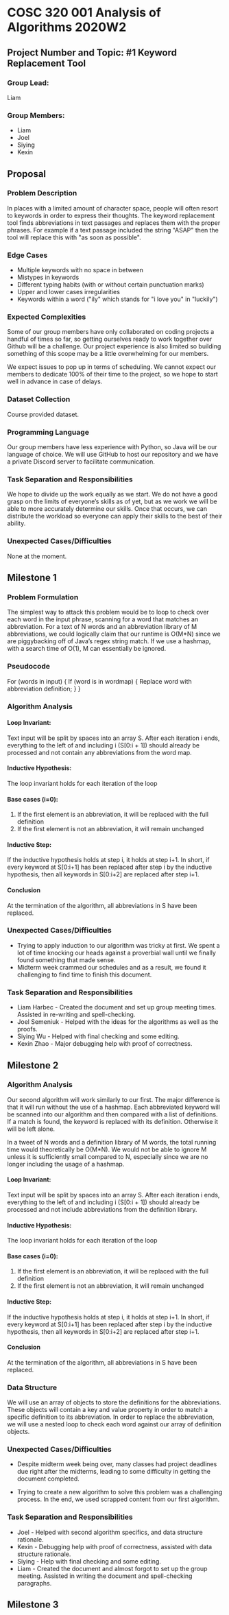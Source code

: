 # COSC 320 001 Analysis of Algorithms 2020W2

## Project Number and Topic: #1 Keyword Replacement Tool

### Group Lead:
Liam

### Group Members:
- Liam
- Joel
- Siying
- Kexin

## Proposal

### Problem Description
In places with a limited amount of character space, people will often resort to keywords in order to express their thoughts. 
The keyword replacement tool finds abbreviations in text passages and replaces them with the proper phrases. For example if a text passage included the string "ASAP" then the tool will replace this with "as soon as possible".

### Edge Cases
- Multiple keywords with no space in between
- Mistypes in keywords
- Different typing habits (with or without certain punctuation marks)
- Upper and lower cases irregularities
- Keywords within a word ("ily" which stands for "i love you" in "luckily")

### Expected Complexities
Some of our group members have only collaborated on coding projects a handful of times so far, so getting ourselves ready to work together over Github will be a challenge. Our project experience is also limited so building something of this scope may be a little overwhelming for our members.

We expect issues to pop up in terms of scheduling. We cannot expect our members to dedicate 100% of their time to the project, so we hope to start well in advance in case of delays.

### Dataset Collection
Course provided dataset.

### Programming Language
Our group members have less experience with Python, so Java will be our language of choice. We will use GitHub to host our repository and we have a private Discord server to facilitate communication.

### Task Separation and Responsibilities
We hope to divide up the work equally as we start. We do not have a good grasp on the limits of everyone’s skills as of yet, but as we work we will be able to more accurately determine our skills. Once that occurs, we can distribute the workload so everyone can apply their skills to the best of their ability. 

### Unexpected Cases/Difficulties
None at the moment.

## Milestone 1

### Problem Formulation
The simplest way to attack this problem would be to loop to check over each word in the input phrase, scanning for a word that matches an abbreviation. For a text of N words and an abbreviation library of M abbreviations, we could logically claim that our runtime is O(M\*N) since we are piggybacking off of Java’s regex string match. If we use a hashmap, with a search time of O(1), M can essentially be ignored. 

### Pseudocode
For (words in input) {
	If (word is in wordmap) {
		Replace word with abbreviation definition;
	} 
}

### Algorithm Analysis
#### Loop Invariant: 
Text input will be split by spaces into an array S. After each iteration i ends, everything to the left of and including i  (S\[0:i + 1]) should already be processed and not contain any abbreviations from the word map.

#### Inductive Hypothesis:
The loop invariant holds for each iteration of the loop
#### Base cases (i=0):
1. If the first element is an abbreviation, it will be replaced with the full definition
1. If the first element is not an abbreviation, it will remain unchanged
#### Inductive Step:
If the inductive hypothesis holds at step i, it holds at step i+1.
In short, if every keyword at S\[0:i+1] has been replaced after step i by the inductive hypothesis, then all keywords in S\[0:i+2] are replaced after step i+1.
#### Conclusion
At the termination of the algorithm, all abbreviations in S have been replaced. 

### Unexpected Cases/Difficulties
- Trying to apply induction to our algorithm was tricky at first. We spent a lot of time knocking our heads against a proverbial wall until we finally found something that made sense.
- Midterm week crammed our schedules and as a result, we found it challenging to find time to finish this document.

### Task Separation and Responsibilities
- Liam Harbec - Created the document and set up group meeting times. Assisted in re-writing and spell-checking. 
- Joel Semeniuk - Helped with the ideas for the algorithms as well as the proofs.
- Siying Wu - Helped with final checking and some editing.
- Kexin Zhao - Major debugging help with proof of correctness.

## Milestone 2

### Algorithm Analysis
Our second algorithm will work similarly to our first. The major difference is that it will run without the use of a hashmap. Each abbreviated keyword will be scanned into our algorithm and then compared with a list of definitions. If a match is found, the keyword is replaced with its definition. Otherwise it will be left alone.

In a tweet of N words and a definition library of M words, the total running time would theoretically be O(M\*N). We would not be able to ignore M unless it is sufficiently small compared to N, especially since we are no longer including the usage of a hashmap. 

#### Loop Invariant: 
Text input will be split by spaces into an array S. After each iteration i ends, everything to the left of and including i  (S\[0:i + 1]) should already be processed and not include abbreviations from the definition library.
#### Inductive Hypothesis:
The loop invariant holds for each iteration of the loop
#### Base cases (i=0):
1. If the first element is an abbreviation, it will be replaced with the full definition
1. If the first element is not an abbreviation, it will remain unchanged
#### Inductive Step:
If the inductive hypothesis holds at step i, it holds at step i+1.
In short, if every keyword at S\[0:i+1] has been replaced after step i by the inductive hypothesis, then all keywords in S\[0:i+2] are replaced after step i+1.
#### Conclusion
At the termination of the algorithm, all abbreviations in S have been replaced. 

### Data Structure
We will use an array of objects to store the definitions for the abbreviations. These objects will contain a key and value property in order to match a specific definition to its abbreviation. In order to replace the abbreviation, we will use a nested loop to check each word against our array of definition objects. 

### Unexpected Cases/Difficulties

- Despite midterm week being over, many classes had project deadlines due right after the midterms, leading to some difficulty in getting the document completed.

- Trying to create a new algorithm to solve this problem was a challenging process. In the end, we used scrapped content from our first algorithm.


### Task Separation and Responsibilities

- Joel - Helped with second algorithm specifics, and data structure rationale.
- Kexin - Debugging help with proof of correctness, assisted with data structure rationale.
- Siying - Help with final checking and some editing.
- Liam - Created the document and almost forgot to set up the group meeting. Assisted in writing the document and spell-checking paragraphs. 

## Milestone 3
